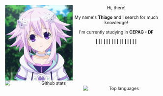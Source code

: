 <div align="center">

<img src="./img/neptune.gif" width="220px" align="left">
Hi, there!

My name's **Thiago** and I search for much knowledge!

I'm currently studying in **CEPAG - DF**

**| | | | | | | | | | | | | | | |**
<br>

<img alt="Github stats" align="left" width="300px" src="https://github-readme-stats.vercel.app/api?username=ThiaudioTT&count_private=true&show_icons=true&theme=chartreuse-dark">


<img alt="Top languages" width="250" align="right" src="https://github-readme-stats.vercel.app/api/top-langs/?username=ThiaudioTT&layout=compact&theme=chartreuse-dark">


</div>